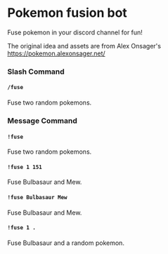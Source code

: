 # Pokemon fusion bot

Fuse pokemon in your discord channel for fun!

The original idea and assets are from Alex Onsager's https://pokemon.alexonsager.net/

### Slash Command
#### `/fuse`
Fuse two random pokemons.

### Message Command
#### `!fuse`
Fuse two random pokemons.

#### `!fuse 1 151`
Fuse Bulbasaur and Mew.

#### `!fuse Bulbasaur Mew`
Fuse Bulbasaur and Mew.

#### `!fuse 1 .`
Fuse Bulbasaur and a random pokemon.
